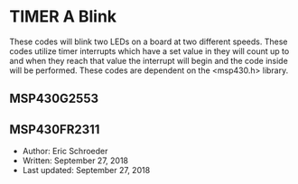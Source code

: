# TIMER A Blink
These codes will blink two LEDs on a board at two different speeds. These codes utilize timer interrupts which have a set value in they will count up to and when they reach that value the interrupt will begin and the code inside will be performed. These codes are dependent on the <msp430.h> library. 

## MSP430G2553 


## MSP430FR2311


* Author: Eric Schroeder
* Written: September 27, 2018
* Last updated: September 27, 2018
